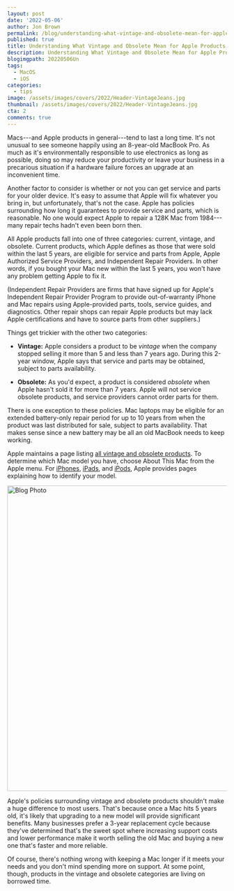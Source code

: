 ```yaml
---
layout: post
date: '2022-05-06'
author: Jon Brown
permalink: /blog/understanding-what-vintage-and-obsolete-mean-for-apple-products/
published: true
title: Understanding What Vintage and Obsolete Mean for Apple Products
description: Understanding What Vintage and Obsolete Mean for Apple Products
blogimgpath: 20220506Un
tags:
  - MacOS
  - iOS
categories:
  - tips
image: /assets/images/covers/2022/Header-VintageJeans.jpg
thumbnail: /assets/images/covers/2022/Header-VintageJeans.jpg
cta: 2
comments: true
---
```

Macs---and Apple products in general---tend to last a long time. It's
not unusual to see someone happily using an 8-year-old MacBook Pro. As
much as it's environmentally responsible to use electronics as long as
possible, doing so may reduce your productivity or leave your business
in a precarious situation if a hardware failure forces an upgrade at an
inconvenient time.

Another factor to consider is whether or not you can get service and
parts for your older device. It's easy to assume that Apple will fix
whatever you bring in, but unfortunately, that's not the case. Apple has
policies surrounding how long it guarantees to provide service and
parts, which is reasonable. No one would expect Apple to repair a 128K
Mac from 1984---many repair techs hadn't even been born then.

All Apple products fall into one of three categories: current, vintage,
and obsolete. Current products, which Apple defines as those that were
sold within the last 5 years, are eligible for service and parts from
Apple, Apple Authorized Service Providers, and Independent Repair
Providers. In other words, if you bought your Mac new within the last 5
years, you won't have any problem getting Apple to fix it.

(Independent Repair Providers are firms that have signed up for Apple's
Independent Repair Provider Program to provide out-of-warranty iPhone
and Mac repairs using Apple-provided parts, tools, service guides, and
diagnostics. Other repair shops can repair Apple products but may lack
Apple certifications and have to source parts from other suppliers.)

Things get trickier with the other two categories:

-   **Vintage:** Apple considers a product to be *vintage* when the
    company stopped selling it more than 5 and less than 7 years ago.
    During this 2-year window, Apple says that service and parts may be
    obtained, subject to parts availability.

-   **Obsolete:** As you'd expect, a product is considered *obsolete*
    when Apple hasn't sold it for more than 7 years. Apple will not
    service obsolete products, and service providers cannot order parts
    for them.

There is one exception to these policies. Mac laptops may be eligible
for an extended battery-only repair period for up to 10 years from when
the product was last distributed for sale, subject to parts
availability. That makes sense since a new battery may be all an old
MacBook needs to keep working.

Apple maintains a page listing [all vintage and obsolete
products](https://support.apple.com/en-us/HT201624). To determine which
Mac model you have, choose About This Mac from the Apple menu. For
[iPhones](https://support.apple.com/en-us/HT201296),
[iPads](https://support.apple.com/en-us/HT201471), and
[iPods](https://support.apple.com/en-us/HT204217), Apple provides pages
explaining how to identify your model.

<img alt="Blog Photo" src="{{ site.site_cdn }}/assets/images/blog/2022/20220506Un/image2.png" class="img-fluid rounded m-2" width="700" />

Apple's policies surrounding vintage and obsolete products shouldn't
make a huge difference to most users. That's because once a Mac hits 5
years old, it's likely that upgrading to a new model will provide
significant benefits. Many businesses prefer a 3-year replacement cycle
because they've determined that's the sweet spot where increasing
support costs and lower performance make it worth selling the old Mac
and buying a new one that's faster and more reliable.

Of course, there's nothing wrong with keeping a Mac longer if it meets
your needs and you don't mind spending more on support. At some point,
though, products in the vintage and obsolete categories are living on
borrowed time.